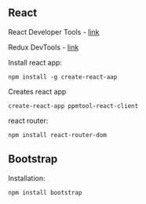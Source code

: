 ## React
React Developer Tools - [link](https://chrome.google.com/webstore/detail/react-developer-tools/fmkadmapgofadopljbjfkapdkoienihi/related?hl=en)

Redux DevTools - [link](https://chrome.google.com/webstore/detail/redux-devtools/lmhkpmbekcpmknklioeibfkpmmfibljd?hl=en)

Install react app:
```
npm install -g create-react-aap
```
Creates react app
```
create-react-app ppmtool-react-client
```
react router:
```
npm install react-router-dom
```
## Bootstrap
Installation:
```
npm install bootstrap
```
